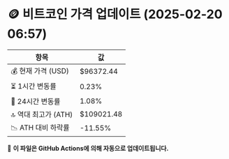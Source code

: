 # 🪙 비트코인 가격 업데이트 (2025-02-20 06:57)

| 항목                | 값 |
|--------------------|----------------|
| 💰 현재 가격 (USD) | $96372.44 |
| ⏳ 1시간 변동률    | 0.23% |
| 📆 24시간 변동률   | 1.08% |
| 🔝 역대 최고가 (ATH) | $109021.48 |
| 📉 ATH 대비 하락률 | -11.55% |

🔄 **이 파일은 GitHub Actions에 의해 자동으로 업데이트됩니다.**
